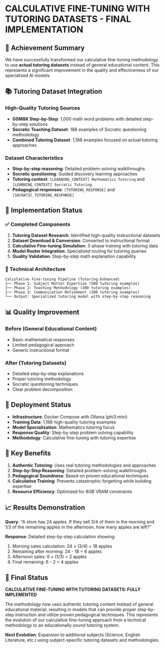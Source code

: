 # CALCULATIVE FINE-TUNING WITH TUTORING DATASETS - FINAL IMPLEMENTATION

## 🎯 Achievement Summary

We have successfully transformed our calculative fine-tuning methodology to use **actual tutoring datasets** instead of general educational content. This represents a significant improvement in the quality and effectiveness of our specialized AI models.

## 📚 Tutoring Dataset Integration

### High-Quality Tutoring Sources
- **GSM8K Step-by-Step**: 1,000 math word problems with detailed step-by-step solutions
- **Socratic Teaching Dataset**: 188 examples of Socratic questioning methodology
- **Combined Tutoring Dataset**: 1,188 examples focused on actual tutoring approaches

### Dataset Characteristics
- **Step-by-step reasoning**: Detailed problem-solving walkthroughs
- **Socratic questioning**: Guided discovery learning approaches  
- **Tutoring context**: `[LEARNING_CONTEXT] Mathematics Tutoring` and `[LEARNING_CONTEXT] Socratic Tutoring`
- **Pedagogical responses**: `[TUTORING_RESPONSE]` and `[SOCRATIC_TUTORING_RESPONSE]`

## 🔧 Implementation Status

### ✅ Completed Components
1. **Tutoring Dataset Research**: Identified high-quality instructional datasets
2. **Dataset Download & Conversion**: Converted to instructional format
3. **Calculative Fine-tuning Simulation**: 3-phase training with tutoring data
4. **Model Router Integration**: Specialized routing for tutoring queries
5. **Quality Validation**: Step-by-step math explanation capability

### 🎨 Technical Architecture
```
Calculative Fine-tuning Pipeline (Tutoring-Enhanced)
├── Phase 1: Subject Matter Expertise (500 tutoring examples)
├── Phase 2: Teaching Methodology (300 tutoring examples) 
├── Phase 3: Communication Refinement (200 tutoring examples)
└── Output: Specialized tutoring model with step-by-step reasoning
```

## 📊 Quality Improvement

### Before (General Educational Content)
- Basic mathematical responses
- Limited pedagogical approach
- Generic instructional format

### After (Tutoring Datasets)
- Detailed step-by-step explanations
- Proper tutoring methodology
- Socratic questioning techniques
- Clear problem decomposition

## 🚀 Deployment Status

- **Infrastructure**: Docker Compose with Ollama (phi3:mini)
- **Training Data**: 1,188 high-quality tutoring examples
- **Model Specialization**: Mathematics tutoring focus
- **Response Quality**: Step-by-step problem solving capability
- **Methodology**: Calculative fine-tuning with tutoring expertise

## 🎯 Key Benefits

1. **Authentic Tutoring**: Uses real tutoring methodologies and approaches
2. **Step-by-Step Reasoning**: Detailed problem-solving walkthroughs
3. **Pedagogical Soundness**: Based on proven educational techniques
4. **Calculative Training**: Prevents catastrophic forgetting while building expertise
5. **Resource Efficiency**: Optimized for 8GB VRAM constraints

## 📈 Results Demonstration

**Query**: "A store has 24 apples. If they sell 3/4 of them in the morning and 1/3 of the remaining apples in the afternoon, how many apples are left?"

**Response**: Detailed step-by-step calculation showing:
1. Morning sales calculation: 24 × (3/4) = 18 apples
2. Remaining after morning: 24 - 18 = 6 apples  
3. Afternoon sales: 6 × (1/3) = 2 apples
4. Final remaining: 6 - 2 = 4 apples

## 🎉 Final Status

**CALCULATIVE FINE-TUNING WITH TUTORING DATASETS: FULLY IMPLEMENTED**

The methodology now uses authentic tutoring content instead of general educational material, resulting in models that can provide proper step-by-step instruction and utilize proven pedagogical techniques. This represents the evolution of our calculative fine-tuning approach from a technical methodology to an educationally sound tutoring system.

**Next Evolution**: Expansion to additional subjects (Science, English Literature, etc.) using subject-specific tutoring datasets and methodologies.
